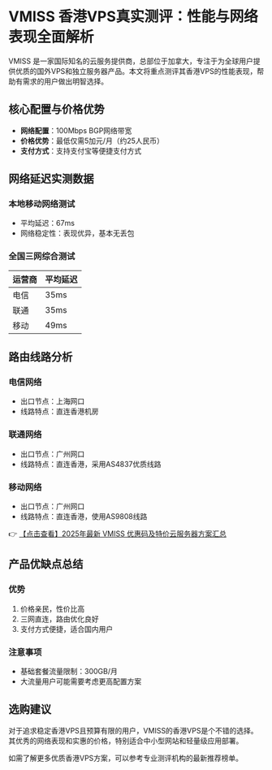 # VMISS 香港VPS真实测评：性能与网络表现全面解析

VMISS 是一家国际知名的云服务提供商，总部位于加拿大，专注于为全球用户提供优质的国外VPS和独立服务器产品。本文将重点测评其香港VPS的性能表现，帮助有需求的用户做出明智选择。

## 核心配置与价格优势

- **网络配置**：100Mbps BGP网络带宽
- **价格优势**：最低仅需5加元/月（约25人民币）
- **支付方式**：支持支付宝等便捷支付方式

## 网络延迟实测数据

### 本地移动网络测试
- 平均延迟：67ms
- 网络稳定性：表现优异，基本无丢包

### 全国三网综合测试
| 运营商 | 平均延迟 |
|--------|----------|
| 电信   | 35ms     |
| 联通   | 35ms     |
| 移动   | 49ms     |

## 路由线路分析

### 电信网络
- 出口节点：上海网口
- 线路特点：直连香港机房

### 联通网络
- 出口节点：广州网口
- 线路特点：直连香港，采用AS4837优质线路

### 移动网络
- 出口节点：广州网口
- 线路特点：直连香港，使用AS9808线路

👉 [【点击查看】2025年最新 VMISS 优惠码及特价云服务器方案汇总](https://bit.ly/Vmiss)

## 产品优缺点总结

### 优势
1. 价格亲民，性价比高
2. 三网直连，路由优化良好
3. 支付方式便捷，适合国内用户

### 注意事项
- 基础套餐流量限制：300GB/月
- 大流量用户可能需要考虑更高配置方案

## 选购建议

对于追求稳定香港VPS且预算有限的用户，VMISS的香港VPS是个不错的选择。其优秀的网络表现和实惠的价格，特别适合中小型网站和轻量级应用部署。

如需了解更多优质香港VPS方案，可以参考专业测评机构的最新推荐榜单。